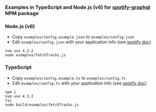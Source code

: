 ### Examples in TypeScript and Node.js (v6) for [spotify-graphql](https://github.com/thefrenchhouse/spotify-graphql) NPM package

### Node.js (v6)

- Copy `examples/config.example.json` to `examples/config.json`
- Edit `examples/config.json` with your application info (see [spotify doc](https://developer.spotify.com/my-applications))

```
nvm use 4.3.2
node examples/fetchTracks.js
```


### TypeScript

- Copy `examples/config.example.ts` to `examples/config.ts`
- Edit `examples/config.ts` with your application info (see [spotify doc](https://developer.spotify.com/my-applications))

```
npm i
nvm use 4.3.2
tsc
node build/examples/fetchTracks.js
```
